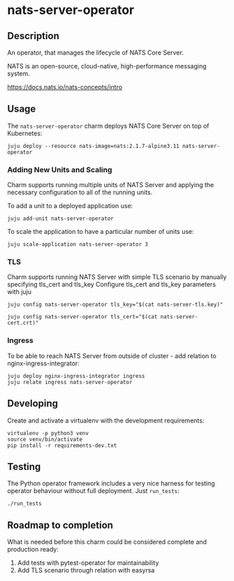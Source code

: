 # nats-server-operator

## Description

An operator, that manages the lifecycle of NATS Core Server.

NATS is an open-source, cloud-native, high-performance messaging system.

https://docs.nats.io/nats-concepts/intro

## Usage

The `nats-server-operator` charm deploys NATS Core Server  on top of Kubernetes:


    juju deploy --resource nats-image=nats:2.1.7-alpine3.11 nats-server-operator

### Adding New Units and Scaling

Charm supports running multiple units of NATS Server and applying the necessary configuration
to all of the running units.

To add a unit to a deployed application use:

    juju add-unit nats-server-operator

To scale the application to have a particular number of units use:

    juju scale-application nats-server-operator 3

### TLS

Charm supports running NATS Server with simple TLS scenario by manually specifying tls_cert and tls_key
Configure tls_cert and tls_key parameters with juju

    juju config nats-server-operator tls_key="$(cat nats-server-tls.key)"
    
    juju config nats-server-operator tls_cert="$(cat nats-server-cert.crt)"

### Ingress

To be able to reach NATS Server from outside of cluster - add relation to nginx-ingress-integrator:

    juju deploy nginx-ingress-integrator ingress
    juju relate ingress nats-server-operator

## Developing

Create and activate a virtualenv with the development requirements:

    virtualenv -p python3 venv
    source venv/bin/activate
    pip install -r requirements-dev.txt

## Testing

The Python operator framework includes a very nice harness for testing
operator behaviour without full deployment. Just `run_tests`:

    ./run_tests
    
## Roadmap to completion

What is needed before this charm could be considered complete
and production ready:

1. Add tests with pytest-operator for maintainability
2. Add TLS scenario through relation with easyrsa
